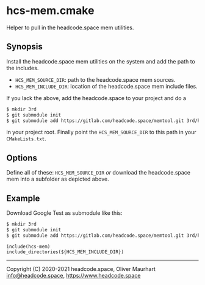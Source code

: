 # hcs-mem.cmake

Helper to pull in the headcode.space mem utilities.


## Synopsis

Install the headcode.space mem utilities on the system and add the path to the includes.

* `HCS_MEM_SOURCE_DIR`: path to the headcode.space mem sources.
* `HCS_MEM_INCLUDE_DIR`: location of the headcode.space mem include files.

If you lack the above, add the headcode.space to your project and do a
```bash
$ mkdir 3rd
$ git submodule init
$ git submodule add https://gitlab.com/headcode.space/memtool.git 3rd/hcs-mem
```
in your project root. Finally point the `HCS_MEM_SOURCE_DIR` to this path in your `CMakeLists.txt`.


## Options

Define all of these: `HCS_MEM_SOURCE_DIR` *or* download the headcode.space mem into a subfolder as 
depicted above.


## Example

Download Google Test as submodule like this:

```bash
$ mkdir 3rd
$ git submodule init
$ git submodule add https://gitlab.com/headcode.space/memtool.git 3rd/hcs-mem
```

```
include(hcs-mem)
include_directories(${HCS_MEM_INCLUDE_DIR})
```


---

Copyright (C) 2020-2021 headcode.space, Oliver Maurhart <info@headcode.space>, https://www.headcode.space
